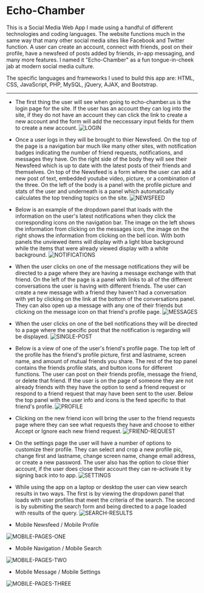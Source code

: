 # Echo-Chamber
This is a Social Media Web App I made using a handful of different technologies and coding languages. The website functions much in the same way that many other social media sites like Facebook and Twitter function. A user can create an account, connect with friends, post on their profile, have a newsfeed of posts added by friends, in-app messaging, and many more features. I named it "Echo-Chamber" as a fun tongue-in-cheek jab at modern social media culture.

The specific languages and frameworks I used to build this app are: HTML, CSS, JavaScript, PHP, MySQL, jQuery, AJAX, and Bootstrap.

---

- The first thing the user will see when going to echo-chamber.us is the login page for the site. If the user has an account they can log into the site, if they do not have an account they can click the link to create a new account and the form will add the neccessary input fields for them to create a new account.
![LOGIN](assets/img/read_me/1-login.png)

- Once a user logs in they will be brought to thier Newsfeed. On the top of the page is a navigation bar much like many other sites, with notification badges indicating the number of friend requests, notifications, and messages they have. On the right side of the body they will see their Newsfeed which is up to date with the latest posts of their friends and themselves. On top of the Newsfeed is a form where the user can add a new post of text, embedded youtube video, picture, or a combination of the three. On the left of the body is a panel with the profile picture and stats of the user and underneath is a panel which automatically calculates the top trending topics on the site.
![NEWSFEED](assets/img/read_me/2-newsfeed.png)

- Below is an example of the dropdown panel that loads with the information on the user's latest notifications when they click the corresponding icons on the navigation bar. The image on the left shows the information from clicking on the messages icon, the image on the right shows the information from clicking on the bell icon. With both panels the unviewed items will display with a light blue background while the items that were already viewed display with a white background.
![NOTIFICATIONS](assets/img/read_me/3-notifications.png)

- When the user clicks on one of the message notifications they will be directed to a page where they are having a message exchange with that friend. On the left of the page is a panel with links to all of the different conversations the user is having with different friends. The user can create a new message with a friend they haven't had a conversation with yet by clicking on the link at the bottom of the conversations panel. They can also open up a message with any one of their friends but clicking on the message icon on that friend's profile page.
![MESSAGES](assets/img/read_me/4-messages.png)

- When the user clicks on one of the bell notifications they will be directed to a page where the specific post that the notification is regarding will be displayed.
![SINGLE-POST](assets/img/read_me/5-single-post.png)

- Below is a view of one of the user's friend's profile page. The top left of the profile has the friend's profile picture, first and lastname, screen name, and amount of mutual friends you share. The rest of the top panel contains the friends profile stats, and button icons for different functions. The user can post on their friends profile, message the friend, or delete that friend. If the user is on the page of someone they are not already friends with they have the option to send a friend request or respond to a friend request that may have been sent to the user. Below the top panel with the user info and icons is the feed specific to that friend's profile. 
![PROFILE](assets/img/read_me/6-profile.png)

- Clicking on the new friend icon will bring the user to the friend requests page where they can see what requests they have and choose to either Accept or Ignore each new friend request.
![FRIEND-REQUEST](assets/img/read_me/7-friend-request.png)

- On the settings page the user will have a number of options to customize their profile. They can select and crop a new profile pic, change first and lastname, change screen name, change email address, or create a new password. The user also has the option to close thier account, if the user does close their account they can re-activate it by signing back into to app.
![SETTINGS](assets/img/read_me/8-settings.png)

- While using the app on a laptop or desktop the user can view search results in two ways. The first is by viewing the dropdown panel that loads with user profiles that meet the criteria of the search. The second is by submiting the search form and being directed to a page loaded with results of the query.
![SEARCH-RESULTS](assets/img/read_me/9-search.png)

- Mobile Newsfeed / Mobile Profile

![MOBILE-PAGES-ONE](assets/img/read_me/10-mobile-one.png)

- Mobile Navigation / Mobile Search

![MOBILE-PAGES-TWO](assets/img/read_me/11-mobile-two.png)

- Mobile Message / Mobile Settings

![MOBILE-PAGES-THREE](assets/img/read_me/12-mobile-three.png)

